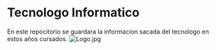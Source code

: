 # Tecnologo Informatico
En este repocitorio se guardara la informacion sacada del tecnologo en estos años cursados.
![Logo.jpg](https://geekland.eu/wp-content/uploads/2012/12/recuperacion.jpg)
